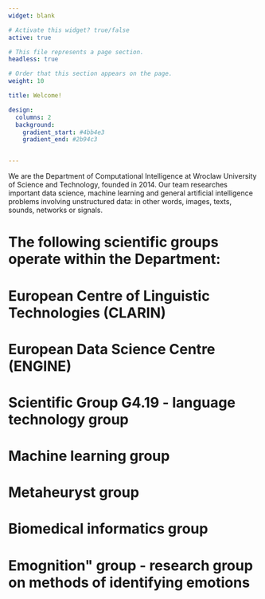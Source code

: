 ```yaml
---
widget: blank

# Activate this widget? true/false
active: true

# This file represents a page section.
headless: true

# Order that this section appears on the page.
weight: 10

title: Welcome!

design:
  columns: 2
  background:
    gradient_start: #4bb4e3
    gradient_end: #2b94c3


---
```


We are the Department of Computational Intelligence at Wroclaw University of Science and Technology, founded in 2014.
Our team researches important data science, machine learning and general artificial intelligence problems involving unstructured data: in other words, images, texts, sounds, networks or signals.


# The following scientific groups operate within the Department:
# European Centre of Linguistic Technologies (CLARIN)
# European Data Science Centre (ENGINE)
# Scientific Group G4.19 - language technology group
# Machine learning group
# Metaheuryst group
# Biomedical informatics group
# Emognition" group - research group on methods of identifying emotions
